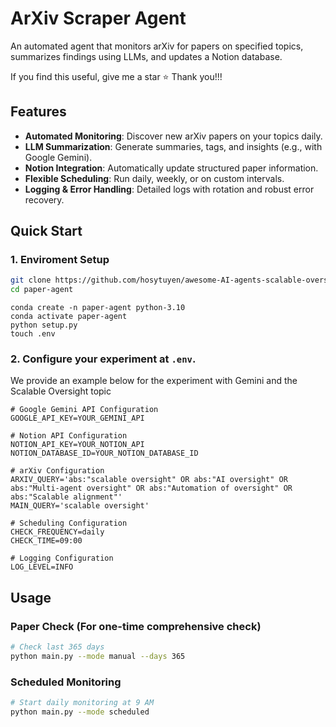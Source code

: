 # ArXiv Scraper Agent

An automated agent that monitors arXiv for papers on specified topics, summarizes findings using LLMs, and updates a Notion database.

If you find this useful, give me a star ⭐ Thank you!!!

## Features

- **Automated Monitoring**: Discover new arXiv papers on your topics daily.
- **LLM Summarization**: Generate summaries, tags, and insights (e.g., with Google Gemini).
- **Notion Integration**: Automatically update structured paper information.
- **Flexible Scheduling**: Run daily, weekly, or on custom intervals.
- **Logging & Error Handling**: Detailed logs with rotation and robust error recovery.


## Quick Start

### 1. Enviroment Setup
```bash
git clone https://github.com/hosytuyen/awesome-AI-agents-scalable-oversight
cd paper-agent
```
```
conda create -n paper-agent python-3.10
conda activate paper-agent
python setup.py
touch .env
```


### 2. Configure your experiment at `.env`. 

We provide an example below for the experiment with Gemini and the Scalable Oversight topic

```
# Google Gemini API Configuration
GOOGLE_API_KEY=YOUR_GEMINI_API

# Notion API Configuration
NOTION_API_KEY=YOUR_NOTION_API
NOTION_DATABASE_ID=YOUR_NOTION_DATABASE_ID

# arXiv Configuration
ARXIV_QUERY='abs:"scalable oversight" OR abs:"AI oversight" OR abs:"Multi-agent oversight" OR abs:"Automation of oversight" OR abs:"Scalable alignment"'
MAIN_QUERY='scalable oversight'

# Scheduling Configuration
CHECK_FREQUENCY=daily
CHECK_TIME=09:00

# Logging Configuration
LOG_LEVEL=INFO
```


## Usage

### Paper Check (For one-time comprehensive check)
```bash
# Check last 365 days
python main.py --mode manual --days 365
```

### Scheduled Monitoring
```bash
# Start daily monitoring at 9 AM
python main.py --mode scheduled
```



